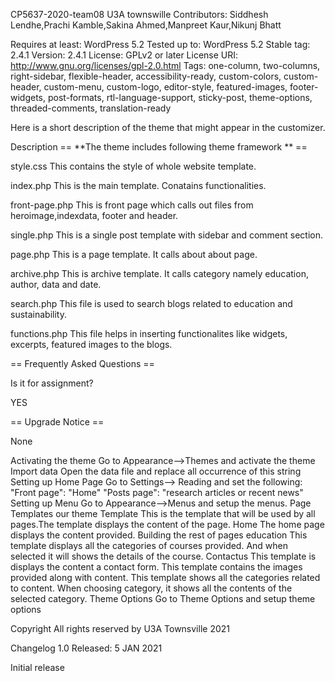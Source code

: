 CP5637-2020-team08
U3A townswille
Contributors: Siddhesh Lendhe,Prachi Kamble,Sakina Ahmed,Manpreet Kaur,Nikunj Bhatt

Requires at least: WordPress 5.2
Tested up to: WordPress 5.2
Stable tag: 2.4.1 Version: 2.4.1
License: GPLv2 or later
License URI: http://www.gnu.org/licenses/gpl-2.0.html
Tags: one-column, two-columns, right-sidebar, flexible-header, accessibility-ready, custom-colors, custom-header, custom-menu, custom-logo, editor-style, featured-images, footer-widgets, post-formats, rtl-language-support, sticky-post, theme-options, threaded-comments, translation-ready

Here is a short description of the theme that might appear in the customizer.

Description
== **The theme includes following theme framework ** ==

style.css This contains the style of whole website template.

index.php This is the main template. Conatains functionalities.

front-page.php This is front page which calls out files from heroimage,indexdata, footer and header.

single.php This is a single post template with sidebar and comment section.

page.php This is a page template. It calls about about page.

archive.php This is archive template. It calls category namely education, author, data and date.

search.php This file is used to search blogs related to education and sustainability.

functions.php This file helps in inserting functionalites like widgets, excerpts, featured images to the blogs.

== Frequently Asked Questions ==

Is it for assignment?

YES

== Upgrade Notice ==

None

Activating the theme Go to Appearance-->Themes and activate the theme Import data Open the data file and replace all occurrence of this string Setting up Home Page Go to Settings--> Reading and set the following: "Front page": "Home" "Posts page": "research articles or recent news" Setting up Menu Go to Appearance-->Menus and setup the menus. Page Templates our theme Template This is the template that will be used by all pages.The template displays the content of the page. Home The home page displays the content provided. Building the rest of pages education This template displays all the categories of courses provided. And when selected it will shows the details of the course. Contactus This template is displays the content a contact form. This template contains the images provided along with content. This template shows all the categories related to content. When choosing category, it shows all the contents of the selected category. Theme Options Go to Theme Options and setup theme options

Copyright
All rights reserved by U3A Townsville 2021

Changelog
1.0
Released: 5 JAN 2021

Initial release